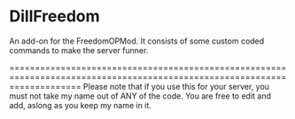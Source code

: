 DillFreedom
===========

An add-on for the FreedomOPMod. It consists of some custom coded commands to make the server funner.

==========================================================================================================================
Please note that if you use this for your server, you must not take my name out of ANY of the code. You are free to edit and add, aslong as you keep my name in it.
